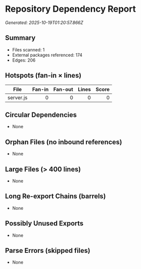 # Repository Dependency Report
_Generated: 2025-10-19T01:20:57.866Z_

## Summary
- Files scanned: 1
- External packages referenced: 174
- Edges: 206

## Hotspots (fan-in × lines)
| File | Fan-in | Fan-out | Lines | Score |
|---|---:|---:|---:|---:|
| server.js | 0 | 0 | 0 | 0 |

## Circular Dependencies
- None

## Orphan Files (no inbound references)
- None

## Large Files (> 400 lines)
- None

## Long Re-export Chains (barrels)
- None

## Possibly Unused Exports
- None

## Parse Errors (skipped files)
- None
